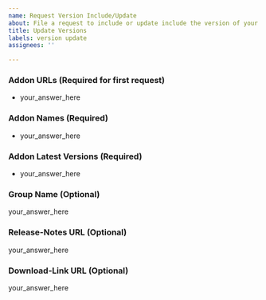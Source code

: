 ```yaml
---
name: Request Version Include/Update
about: File a request to include or update include the version of your data
title: Update Versions
labels: version update
assignees: ''

---
```


### Addon URLs (Required for first request)
- your_answer_here

### Addon Names (Required)
- your_answer_here

### Addon Latest Versions (Required)
- your_answer_here

### Group Name (Optional)
your_answer_here

### Release-Notes URL (Optional)
your_answer_here

### Download-Link URL (Optional)
your_answer_here

